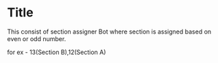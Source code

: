 
#  Title

This consist of section assigner Bot where section is assigned based on even or odd number.

for ex - 13(Section B),12(Section A)



